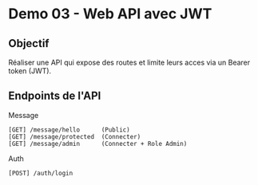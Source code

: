 # Demo 03 - Web API avec JWT

## Objectif
Réaliser une API qui expose des routes et limite leurs acces via un Bearer token (JWT).

## Endpoints de l'API
Message
```
[GET] /message/hello      (Public)
[GET] /message/protected  (Connecter)
[GET] /message/admin      (Connecter + Role Admin)
```
Auth
```
[POST] /auth/login
```